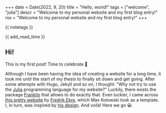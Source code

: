 +++
date = Date(2022, 9, 20)
title = "Hello, world!"
tags = ["welcome", "julia"]
descr = "Welcome to my personal website and my first blog entry!"
rss = "Welcome to my personal website and my first blog entry!"
+++

{{ notetags }}

{{ add_read_time }}

## Hi!

This is my first post! Time to celebrate &#127881;

Although I have been having the idea of creating a website for a long time, it took me until the start of my thesis to finally sit down and get going. After some attempts with Hugo, Jekyll and so on, I thought: "Why not try to use the [Julia](https://julialang.org/) programming language for my website?" Luckily, there exists the package [Franklin](https://franklinjl.org) that allows to do exactly that. Even luckier, I came across [this pretty website](https://fredrikekre.se) by [Fredrik Ekre](https://github.com/fredrikekre), which Max Kolowski took as a template. I, in turn, was inspired by [his design](https://maximikos.github.io/). And voilà! Here we go &#128512;.
